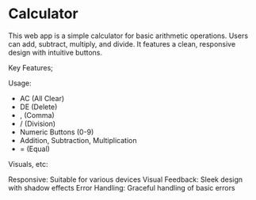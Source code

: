 # Calculator
This web app is a simple calculator for basic arithmetic operations. 
Users can add, subtract, multiply, and divide. It features a clean, responsive design with intuitive buttons.

   Key Features; 
 
Usage:

- AC (All Clear)
- DE (Delete)
- , (Comma)
- / (Division)
- Numeric Buttons (0-9)
- Addition, Subtraction, Multiplication
- = (Equal)


Visuals, etc:

Responsive: Suitable for various devices
Visual Feedback: Sleek design with shadow effects
Error Handling: Graceful handling of basic errors
